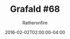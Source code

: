 ---
title: "Grafald #68"
type: "image"
date: 2016-02-02T02:00:00-04:00
draft: false
categories: ["Grafald"]
image_path: "../img/2016/68.png"
alt_text: ""
is_subpage: true
author: "Ratheronfire"
---